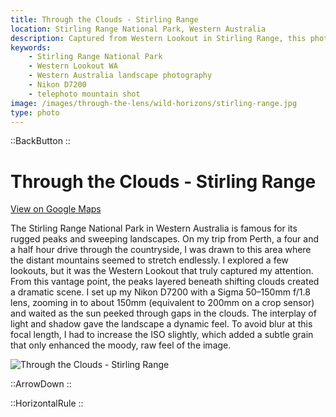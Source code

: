```yaml
---
title: Through the Clouds - Stirling Range
location: Stirling Range National Park, Western Australia
description: Captured from Western Lookout in Stirling Range, this photo highlights moody light and rugged peaks with my Nikon D7200 and Sigma 50–150mm lens.
keywords:
    - Stirling Range National Park
    - Western Lookout WA
    - Western Australia landscape photography
    - Nikon D7200
    - telephoto mountain shot
image: /images/through-the-lens/wild-horizons/stirling-range.jpg
type: photo
---
```


::BackButton
::

# Through the Clouds - Stirling Range

<a href="https://www.google.com/maps/search/?api=1&query=Western+Lookout,+Stirling+Range+National+Park,+Western+Australia" target="_blank" rel="noopener noreferrer">View on Google Maps</a>

The Stirling Range National Park in Western Australia is famous for its rugged peaks and sweeping landscapes. On my trip from Perth, a four and a half hour drive through the countryside, I was drawn to this area where the distant mountains seemed to stretch endlessly. I explored a few lookouts, but it was the Western Lookout that truly captured my attention. From this vantage point, the peaks layered beneath shifting clouds created a dramatic scene. I set up my Nikon D7200 with a Sigma 50–150mm f/1.8 lens, zooming in to about 150mm (equivalent to 200mm on a crop sensor) and waited as the sun peeked through gaps in the clouds. The interplay of light and shadow gave the landscape a dynamic feel. To avoid blur at this focal length, I had to increase the ISO slightly, which added a subtle grain that only enhanced the moody, raw feel of the image.

![Through the Clouds - Stirling Range](/images/through-the-lens/wild-horizons/stirling-range.jpg)

<div class="mb-8"></div>

::ArrowDown
::

<div class="mb-8"></div>

::HorizontalRule
::
